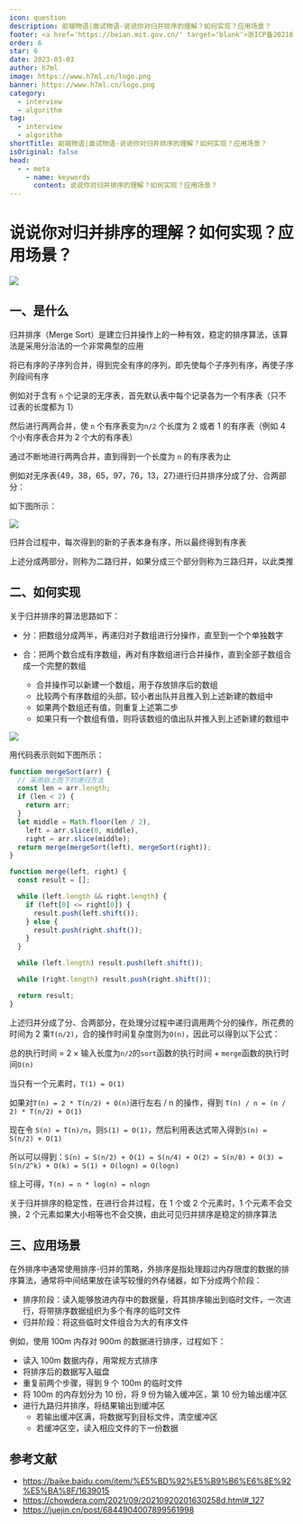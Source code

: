 ```yaml
---
icon: question
description: 前端物语|面试物语-说说你对归并排序的理解？如何实现？应用场景？
footer: <a href='https://beian.mit.gov.cn/' target='blank'>浙ICP备2021037683号-2</a>说说你对归并排序的理解？如何实现？应用场景？
order: 6
star: 6
date: 2023-03-03
author: h7ml
image: https://www.h7ml.cn/logo.png
banner: https://www.h7ml.cn/logo.png
category:
  - interview
  - algorithm
tag:
  - interview
  - algorithm
shortTitle: 前端物语|面试物语-说说你对归并排序的理解？如何实现？应用场景？
isOriginal: false
head:
  - - meta
    - name: keywords
      content: 说说你对归并排序的理解？如何实现？应用场景？
---
```


# 说说你对归并排序的理解？如何实现？应用场景？

![](https://static.h7ml.cn/vitepress/assets/images/interview/fa1d5720-26ac-11ec-8e64-91fdec0f05a1.png)

## 一、是什么

归并排序（Merge Sort）是建立归并操作上的一种有效，稳定的排序算法，该算法是采用分治法的一个非常典型的应用

将已有序的子序列合并，得到完全有序的序列，即先使每个子序列有序，再使子序列段间有序

例如对于含有 `n` 个记录的无序表，首先默认表中每个记录各为一个有序表（只不过表的长度都为 1）

然后进行两两合并，使 `n` 个有序表变为`n/2` 个长度为 2 或者 1 的有序表（例如 4 个小有序表合并为 2 个大的有序表）

通过不断地进行两两合并，直到得到一个长度为 `n` 的有序表为止

例如对无序表{49，38，65，97，76，13，27}进行归并排序分成了分、合两部分：

如下图所示：

![](https://static.h7ml.cn/vitepress/assets/images/interview/05f14b60-26ad-11ec-a752-75723a64e8f5.png)

归并合过程中，每次得到的新的子表本身有序，所以最终得到有序表

上述分成两部分，则称为二路归并，如果分成三个部分则称为三路归并，以此类推

## 二、如何实现

关于归并排序的算法思路如下：

- 分：把数组分成两半，再递归对子数组进行分操作，直至到一个个单独数字

- 合：把两个数合成有序数组，再对有序数组进行合并操作，直到全部子数组合成一个完整的数组
  - 合并操作可以新建一个数组，用于存放排序后的数组
  - 比较两个有序数组的头部，较小者出队并且推入到上述新建的数组中
  - 如果两个数组还有值，则重复上述第二步
  - 如果只有一个数组有值，则将该数组的值出队并推入到上述新建的数组中

![](https://www.runoob.com/wp-content/uploads/2019/03/mergeSort.gif)

用代码表示则如下图所示：

```js
function mergeSort(arr) {
  // 采用自上而下的递归方法
  const len = arr.length;
  if (len < 2) {
    return arr;
  }
  let middle = Math.floor(len / 2),
    left = arr.slice(0, middle),
    right = arr.slice(middle);
  return merge(mergeSort(left), mergeSort(right));
}

function merge(left, right) {
  const result = [];

  while (left.length && right.length) {
    if (left[0] <= right[0]) {
      result.push(left.shift());
    } else {
      result.push(right.shift());
    }
  }

  while (left.length) result.push(left.shift());

  while (right.length) result.push(right.shift());

  return result;
}
```

上述归并分成了分、合两部分，在处理分过程中递归调用两个分的操作，所花费的时间为 2 乘`T(n/2)`，合的操作时间复杂度则为`O(n)`，因此可以得到以下公式：

总的执行时间 = 2 × 输入长度为`n/2`的`sort`函数的执行时间 + `merge`函数的执行时间`O(n)`

当只有一个元素时，`T(1) = O(1)`

如果对`T(n) = 2 * T(n/2) + O(n)`进行左右 / n 的操作，得到 `T(n) / n = (n / 2) * T(n/2) + O(1)`

现在令 `S(n) = T(n)/n`，则`S(1) = O(1)`，然后利用表达式带入得到`S(n) = S(n/2) + O(1)`

所以可以得到：`S(n) = S(n/2) + O(1) = S(n/4) + O(2) = S(n/8) + O(3) = S(n/2^k) + O(k) = S(1) + O(logn) = O(logn)`

综上可得，`T(n) = n * log(n) = nlogn`

关于归并排序的稳定性，在进行合并过程，在 1 个或 2 个元素时，1 个元素不会交换，2 个元素如果大小相等也不会交换，由此可见归并排序是稳定的排序算法

## 三、应用场景

在外排序中通常使用排序-归并的策略，外排序是指处理超过内存限度的数据的排序算法，通常将中间结果放在读写较慢的外存储器，如下分成两个阶段：

- 排序阶段：读入能够放进内存中的数据量，将其排序输出到临时文件，一次进行，将带排序数据组织为多个有序的临时文件
- 归并阶段：将这些临时文件组合为大的有序文件

例如，使用 100m 内存对 900m 的数据进行排序，过程如下：

- 读入 100m 数据内存，用常规方式排序
- 将排序后的数据写入磁盘
- 重复前两个步骤，得到 9 个 100m 的临时文件
- 将 100m 的内存划分为 10 份，将 9 份为输入缓冲区，第 10 份为输出缓冲区
- 进行九路归并排序，将结果输出到缓冲区
  - 若输出缓冲区满，将数据写到目标文件，清空缓冲区
  - 若缓冲区空，读入相应文件的下一份数据

## 参考文献

- <https://baike.baidu.com/item/%E5%BD%92%E5%B9%B6%E6%8E%92%E5%BA%8F/1639015>
- <https://chowdera.com/2021/09/20210920201630258d.html#_127>
- <https://juejin.cn/post/6844904007899561998>
